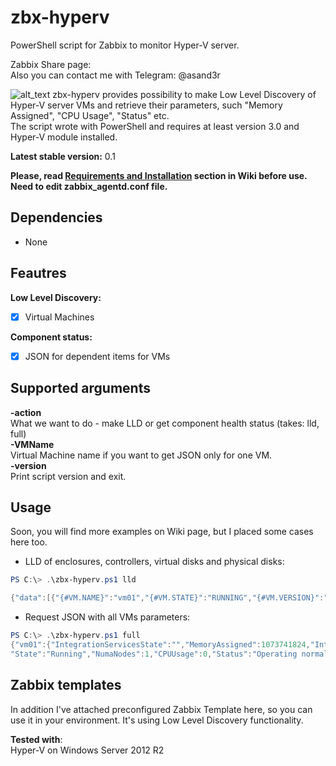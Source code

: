 # zbx-hyperv
PowerShell script for Zabbix to monitor Hyper-V server.  
  
Zabbix Share page:  
Also you can contact me with Telegram: @asand3r  

![alt_text](https://pp.userapi.com/c846121/v846121316/a7882/vh_mCqtLkAw.jpg)
zbx-hyperv provides possibility to make Low Level Discovery of Hyper-V server VMs and retrieve their parameters, such "Memory Assigned", "CPU Usage", "Status" etc.  
The script wrote with PowerShell and requires at least version 3.0 and Hyper-V module installed.

**Latest stable version:** 0.1

__Please, read [Requirements and Installation](https://github.com/asand3r/zbx-hpsmartarray/wiki/Requirements-and-Installation) section in Wiki before use. Need to edit zabbix_agentd.conf file.__  

## Dependencies
 - None

## Feautres  
**Low Level Discovery:**
 - [x] Virtual Machines

**Component status:**
 - [x] JSON for dependent items for VMs

## Supported arguments  
**-action**  
What we want to do - make LLD or get component health status (takes: lld, full)  
**-VMName**  
Virtual Machine name if you want to get JSON only for one VM.  
**-version**  
Print script version and exit.  

## Usage
Soon, you will find more examples on Wiki page, but I placed some cases here too.  
- LLD of enclosures, controllers, virtual disks and physical disks:
```powershell
PS C:\> .\zbx-hyperv.ps1 lld

{"data":[{"{#VM.NAME}":"vm01","{#VM.STATE}":"RUNNING","{#VM.VERSION}":"5.0","{#VM.CLUSTERED}":1,"{#VM.HOST}":"hv01","{#VM.GEN}":2}, ...}
```
- Request JSON with all VMs parameters:
```powershell
PS C:\> .\zbx-hyperv.ps1 full
{"vm01":{"IntegrationServicesState":"","MemoryAssigned":1073741824,"IntegrationServicesVersion":"","NumaSockets":1,"Uptime":132565,
"State":"Running","NumaNodes":1,"CPUUsage":0,"Status":"Operating normally"},... }
```

## Zabbix templates
In addition I've attached preconfigured Zabbix Template here, so you can use it in your environment. It's using Low Level Discovery functionality.

**Tested with**:  
Hyper-V on Windows Server 2012 R2
